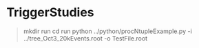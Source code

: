 # TriggerStudies

> mkdir run
> cd run
> python ../python/procNtupleExample.py -i ../tree_Oct3_20kEvents.root -o TestFile.root
